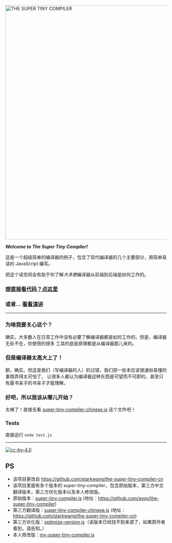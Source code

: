 <a href="super-tiny-compiler.js"><img width="731" alt="THE SUPER TINY COMPILER" src="https://cloud.githubusercontent.com/assets/952783/14413766/134c4068-ff39-11e5-996e-9452973299c2.png"/></a>

***Welcome to The Super Tiny Compiler!***

这是一个超级简单的编译器的例子，包含了现代编译器的几个主要部分，用简单易读的 JavaScript 编写。

把这个读完将会有助于你了解*大多数*编译器从前端到后端是如何工作的。

### [想直接看代码？点这里](super-tiny-compiler-chinese.js)

### 或者... [看看演讲](https://www.youtube.com/watch?v=Tar4WgAfMr4)

---

### 为啥我要关心这个？

确实，大多数人在日常工作中没有必要了解编译器都是如何工作的。但是，编译器无处不在，你使用的很多
工具的底层原理都是从编译器那儿来的。

### 但是编译器太高大上了！

额，确实。但这是我们（写编译器的人）的过错，我们把一些本应该很通俗易懂的事情弄得太可怕了，
让很多人都认为编译器这种东西是可望而不可即的，甚至只有最书呆子的书呆子才能理解。

### 好吧，所以我该从哪儿开始？

太棒了！直接去看 [super-tiny-compiler-chinese.js](super-tiny-compiler-chinese.js) 这个文件吧！

### Tests

直接运行 `node test.js`

---

[![cc-by-4.0](https://licensebuttons.net/l/by/4.0/80x15.png)](http://creativecommons.org/licenses/by/4.0/)

## PS

- 该项目更改自 https://github.com/starkwang/the-super-tiny-compiler-cn
- 该项目里面有多个版本的 super-tiny-compiler，包含原始版本，第三方中文翻译版本，第三方优化版本以及本人修改版。
- 原始版本：[super-tiny-compiler.js](super-tiny-compiler.js) (地址：https://github.com/ayqy/the-super-tiny-compiler)
- 第三方翻译版：[super-tiny-compiler-chinese.js](super-tiny-compiler-chinese.js) (地址：https://github.com/starkwang/the-super-tiny-compiler-cn)
- 第三方优化版：[optimize-version.js](optimize-version.js)（该版本已经找不到来源了，如果原作者看到，请告知。）
- 本人修改版：[my-super-tiny-compiler.js](my-super-tiny-compiler.js)

